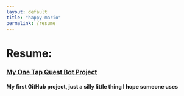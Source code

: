 ```yaml
---
layout: default 
title: "happy-mario"
permalink: /resume
---
```

# Resume:
<h3><a href="https://github.com/happy-mario/happy-mario.github.io/tree/main" target="_blank">My One Tap Quest Bot Project</a></h3> 
<h4> My first GitHub project, just a silly little thing I hope someone uses </h4>